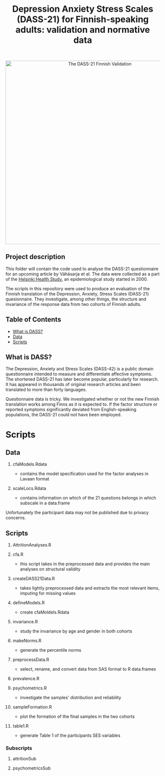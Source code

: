 <h1 align="center"> Depression Anxiety Stress Scales (DASS-21) for Finnish-speaking adults: validation and normative data </h1> <br>
<p align="center">
  <a href="https://helsinki.fi/hhs/">
    <img alt="The DASS-21 Finnish Validation" title="The DASS-21 Finnish Validation" src="https://www.helsinki.fi/assets/drupal/styles/hero_image/s3/media-image/HHS_metro.jpg.webp?itok=wOMorWTB" width="600">
  </a>
</p>
  
## Project description

This folder will contain the code used to analyse the DASS-21 questionnaire for an upcoming article by Vähäsarja et al. The data were collected as a part of the [Helsinki Health Study](helsinki.fi/hhs), an epidemiological study started in 2000. 

The scripts in this repository were used to produce an evaluation of the Finnish translation of the Depression, Anxiety, Stress Scales (DASS-21) quesionnaire. They investigate, among other things, the structure and invariance of the response data from two cohorts of Finnish adults.

## Table of Contents

- [What is DASS?](#what-is-dass)
- [Data](#data)
- [Scripts](#scripts)

## What is DASS?

The Depression, Anxiety and Stress Scales (DASS-42) is a public domain questionnaire intended to measure and differentiate affective symptoms. The shortened DASS-21 has later become popular, particularly for research. It has appeared in thousands of original research articles and been translated to more than forty languages.

Questionnaire data is tricky. We investigated whether or not the new Finnish translation works among Finns as it is expected to. If the factor structure or reported symptoms significantly deviated from English-speaking populations, the DASS-21 could not have been employed.

# Scripts

<div style="text-align: left;">

## Data

1. cfaModels.Rdata
	- contains the model specification used for the factor analyses in Lavaan format

2. scaleLocs.Rdata
	- contains information on which of the 21 questions belongs in which subscale in a data.frame

Unfortunately the participant data may not be published due to privacy concerns.

## Scripts

1. AttritionAnalyses.R

2. cfa.R
	- this script takes in the preprocessed data and provides the main analyses on structural validity

3. createDASS21Data.R
	- takes lightly preprocessed data and extracts the most relevant items, imputing for missing values

4. defineModels.R
	- create cfaMoldels.Rdata

5. invariance.R
	- study the invariance by age and gender in both cohorts

6. makeNorms.R
	- generate the percentile norms

7. preprocessData.R
	- select, rename, and convert data from SAS format to R data.frames

8. prevalence.R

9. psychometrics.R
	- investigate the samples' distribution and reliability

10. sampleFormation.R
	- plot the formation of the final samples in the two cohorts

11. table1.R
	- generate Table 1 of the participants SES variables

### Subscripts

1. attritionSub

2. psychometricsSub
